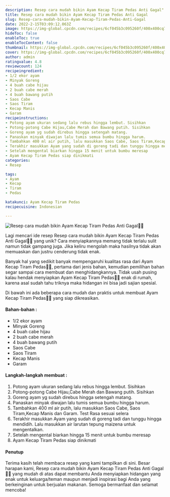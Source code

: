 ```yaml
---
description: Resep cara mudah bikin Ayam Kecap Tiram Pedas Anti Gagal"
title: Resep cara mudah bikin Ayam Kecap Tiram Pedas Anti Gagal
slug: Resep-cara-mudah-bikin-Ayam-Kecap-Tiram-Pedas-Anti-Gagal
date: 2022-2-15T03:09:12.063Z
image: https://img-global.cpcdn.com/recipes/6cf045b3c095260f/400x400cq70/photo.jpg
hideToc: false
enableToc: true
enableTocContent: false
thumbnail: https://img-global.cpcdn.com/recipes/6cf045b3c095260f/400x400cq70/photo.jpg
cover: https://img-global.cpcdn.com/recipes/6cf045b3c095260f/400x400cq70/photo.jpg
author: admin
ratingvalue: 4.8
reviewcount: 124
recipeingredient:
- 1/2 ekor ayam
- Minyak Goreng
- 4 buah cabe hijau
- 2 buah cabe merah
- 4 buah bawang putih
- Saos Cabe
- Saos Tiram
- Kecap Manis
- Garam
recipeinstructions:
- Potong ayam ukuran sedang lalu rebus hingga lembut. Sisihkan
- Potong-potong Cabe Hijau,Cabe Merah dan Bawang putih. Sisihkan
- Goreng ayam yg sudah direbus hingga setengah matang.
- Panaskan minyak diwajan lalu tumis semua bumbu hingga harum.
- Tambahkan 400 ml air putih, lalu masukkan Saos Cabe, Saos Tiram,Kecap Manis dan Garam. Test Rasa sesuai selera
- Terakhir masukkan Ayam yang sudah di goreng tadi dan tunggu hingga mendidih. Lalu masukkan air larutan tepung maizena untuk mengentalkan.
- Setelah mengental biarkan hingga 15 menit untuk bumbu meresap
- Ayam Kecap Tiram Pedas siap dinikmati
categories:
- Resep

tags:
- Ayam
- Kecap
- Tiram
- Pedas

katakunci: Ayam Kecap Tiram Pedas
recipecuisine: Indonesian

---
```


![Resep cara mudah bikin Ayam Kecap Tiram Pedas Anti Gagal👩‍🍳](https://img-global.cpcdn.com/recipes/6cf045b3c095260f/400x400cq70/photo.jpg)

Lagi mencari ide resep Resep cara mudah bikin Ayam Kecap Tiram Pedas Anti Gagal👩‍🍳 yang unik? Cara menyiapkannya memang tidak terlalu sulit namun tidak gampang juga. Jika keliru mengolah maka hasilnya tidak akan memuaskan dan justru cenderung tidak enak.

Banyak hal yang sedikit banyak mempengaruhi kualitas rasa dari Ayam Kecap Tiram Pedas👩‍🍳, pertama dari jenis bahan, kemudian pemilihan bahan segar sampai cara membuat dan menghidangkannya. Tidak usah pusing kalau hendak menyiapkan Ayam Kecap Tiram Pedas👩‍🍳 enak di rumah, karena asal sudah tahu triknya maka hidangan ini bisa jadi sajian spesial.

Di bawah ini ada beberapa cara mudah dan praktis untuk membuat Ayam Kecap Tiram Pedas👩‍🍳 yang siap dikreasikan.

<!--inarticleads1-->

#### Bahan-bahan :

- 1/2 ekor ayam
- Minyak Goreng
- 4 buah cabe hijau
- 2 buah cabe merah
- 4 buah bawang putih
- Saos Cabe
- Saos Tiram
- Kecap Manis
- Garam

<!--inarticleads2-->

#### Langkah-langkah membuat :

1. Potong ayam ukuran sedang lalu rebus hingga lembut. Sisihkan
1. Potong-potong Cabe Hijau,Cabe Merah dan Bawang putih. Sisihkan
1. Goreng ayam yg sudah direbus hingga setengah matang.
1. Panaskan minyak diwajan lalu tumis semua bumbu hingga harum.
1. Tambahkan 400 ml air putih, lalu masukkan Saos Cabe, Saos Tiram,Kecap Manis dan Garam. Test Rasa sesuai selera
1. Terakhir masukkan Ayam yang sudah di goreng tadi dan tunggu hingga mendidih. Lalu masukkan air larutan tepung maizena untuk mengentalkan.
1. Setelah mengental biarkan hingga 15 menit untuk bumbu meresap
1. Ayam Kecap Tiram Pedas siap dinikmati

#### Penutup

Terima kasih telah membaca resep yang kami tampilkan di sini. Besar harapan kami, Resep cara mudah bikin Ayam Kecap Tiram Pedas Anti Gagal👩‍🍳 yang mudah di atas dapat membantu Anda menyiapkan hidangan yang enak untuk keluarga/teman maupun menjadi inspirasi bagi Anda yang berkeinginan untuk berjualan makanan. Semoga bermanfaat dan selamat mencoba!